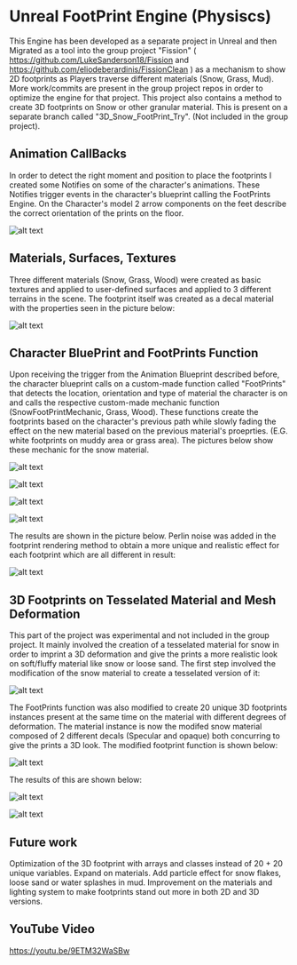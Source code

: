 # Unreal FootPrint Engine (Physiscs)

This Engine has been developed as a separate project in Unreal and then Migrated as a tool into the group project "Fission" ( https://github.com/LukeSanderson18/Fission  and  https://github.com/eliodeberardinis/FissionClean ) as a mechanism to show 2D footprints as Players traverse different materials (Snow, Grass, Mud). More work/commits are present in the group project repos in order to optimize the engine for that project.
This project also contains a method to create 3D footprints on Snow or other granular material. This is present on a separate branch called "3D_Snow_FootPrint_Try". (Not included in the group project).

## Animation CallBacks

In order to detect the right moment and position to place the footprints I created some Notifies on some of the character's animations. These Notifies trigger events in the character's blueprint calling the FootPrints Engine.
On the Character's model 2 arrow components on the feet describe the correct orientation of the prints on the floor.

![alt text](https://github.com/eliodeberardinis/Elio_Physics_FootPrint/blob/master/Physiscs_Report_Pics/1_AnimBP.PNG "Screen 1")

## Materials, Surfaces, Textures

Three different materials (Snow, Grass, Wood) were created as basic textures and applied to user-defined surfaces and applied to 3 different terrains in the scene.
The footprint itself was created as a decal material with the properties seen in the picture below:

![alt text](https://github.com/eliodeberardinis/Elio_Physics_FootPrint/blob/master/Physiscs_Report_Pics/2_FootPrintMat.PNG "Screen 2")

## Character BluePrint and FootPrints Function

Upon receiving the trigger from the Animation Blueprint described before, the character blueprint calls on a custom-made function called "FootPrints" that detects the location, orientation and type of material the character is on and calls the respective custom-made mechanic function (SnowFootPrintMechanic, Grass, Wood).
These functions create the footprints based on the character's previous path while slowly fading the effect on the new material based on the previous material's proeprties. (E.G. white footprints on muddy area or grass area).
The pictures below show these mechanic for the snow material.
 

![alt text](https://github.com/eliodeberardinis/Elio_Physics_FootPrint/blob/master/Physiscs_Report_Pics/3_FootPrintEngine.PNG "Screen 3")

![alt text](https://github.com/eliodeberardinis/Elio_Physics_FootPrint/blob/master/Physiscs_Report_Pics/4_FootPrintsFunction.PNG "Screen 4")

![alt text](https://github.com/eliodeberardinis/Elio_Physics_FootPrint/blob/master/Physiscs_Report_Pics/5_FootPrintsMechanicCall.PNG "Screen 5")

![alt text](https://github.com/eliodeberardinis/Elio_Physics_FootPrint/blob/master/Physiscs_Report_Pics/6_FootPrintsMechanic.PNG "Screen 6")


The results are shown in the picture below. Perlin noise was added in the footprint rendering method to obtain a more unique and realistic effect for each footprint which are all different in result:

![alt text](https://github.com/eliodeberardinis/Elio_Physics_FootPrint/blob/master/Physiscs_Report_Pics/7_GamePlayPNG.PNG "Screen 7")

## 3D Footprints on Tesselated Material and Mesh Deformation

This part of the project was experimental and not included in the group project. It mainly involved the creation of a tesselated material for snow in order to imprint a 3D deformation and give the prints a more realistic look on soft/fluffy material like snow or loose sand.
The first step involved the modification of the snow material to create a tesselated version of it:

![alt text](https://github.com/eliodeberardinis/Elio_Physics_FootPrint/blob/master/Physiscs_Report_Pics/8_TesselatedSnow.PNG "Screen 8")

The FootPrints function was also modified to create 20 unique 3D footprints instances present at the same time on the material with different degrees of deformation. The material instance is now the modifed snow material composed of 2 different decals (Specular and opaque) both concurring to give the prints a 3D look.
The modified footprint function is shown below:


![alt text](https://github.com/eliodeberardinis/Elio_Physics_FootPrint/blob/master/Physiscs_Report_Pics/9_FootPrintModified.PNG "Screen 9")

The results of this are shown below:

![alt text](https://github.com/eliodeberardinis/Elio_Physics_FootPrint/blob/master/Physiscs_Report_Pics/10_FootPrint3D1.PNG "Screen 10")

![alt text](https://github.com/eliodeberardinis/Elio_Physics_FootPrint/blob/master/Physiscs_Report_Pics/11_FootPrint3D2.PNG "Screen 11")

## Future work

Optimization of the 3D footprint with arrays and classes instead of 20 + 20 unique variables. Expand on materials. Add particle effect for snow flakes, loose sand or water splashes in mud. Improvement on the materials and lighting system to make footprints stand out more in both 2D and 3D versions.

## YouTube Video

https://youtu.be/9ETM32WaSBw
